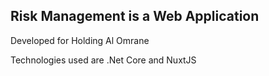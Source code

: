 Risk Management is a Web Application
--
Developed for Holding Al Omrane

Technologies used are .Net Core and NuxtJS